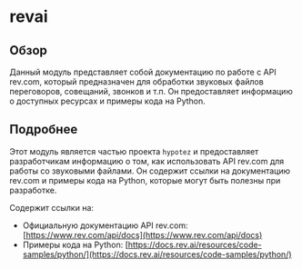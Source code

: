 # revai

## Обзор

Данный модуль представляет собой документацию по работе с API rev.com, который предназначен для обработки звуковых файлов переговоров, совещаний, звонков и т.п. Он предоставляет информацию о доступных ресурсах и примеры кода на Python.

## Подробнее

Этот модуль является частью проекта `hypotez` и предоставляет разработчикам информацию о том, как использовать API rev.com для работы со звуковыми файлами. Он содержит ссылки на документацию rev.com и примеры кода на Python, которые могут быть полезны при разработке.

Содержит ссылки на:
- Официальную документацию API rev.com: [https://www.rev.com/api/docs](https://www.rev.com/api/docs)
- Примеры кода на Python: [https://docs.rev.ai/resources/code-samples/python/](https://docs.rev.ai/resources/code-samples/python/)